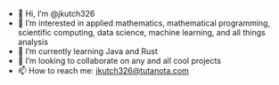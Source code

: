 - 👋 Hi, I’m @jkutch326
- 👀 I’m interested in applied mathematics, mathematical programming, scientific computing, data science, machine learning, and all things analysis
- 🌱 I’m currently learning Java and Rust
- 💞️ I’m looking to collaborate on any and all cool projects
- 📫 How to reach me: jkutch326@tutanota.com

<!---
jkutch326/jkutch326 is a ✨ special ✨ repository because its `README.md` (this file) appears on your GitHub profile.
You can click the Preview link to take a look at your changes.
--->
